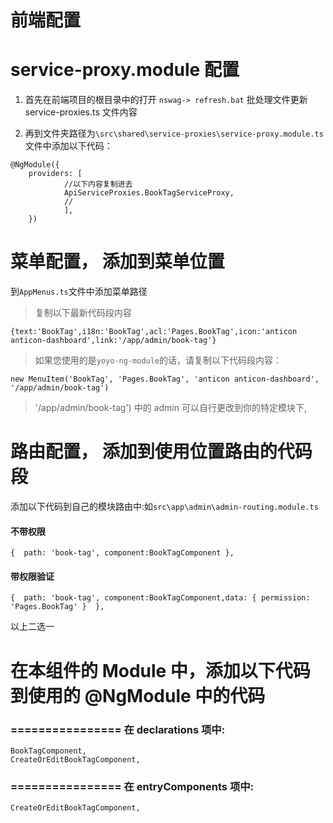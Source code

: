 

# 前端配置
# service-proxy.module 配置

1. 首先在前端项目的根目录中的打开 `nswag-> refresh.bat` 批处理文件更新 service-proxies.ts 文件内容

2. 再到文件夹路径为`\src\shared\service-proxies\service-proxy.module.ts` 文件中添加以下代码：

```
@NgModule({
	providers: [
			//以下内容复制进去
			ApiServiceProxies.BookTagServiceProxy,
			//
			],
	})

```

# 菜单配置， 添加到菜单位置
到`AppMenus.ts`文件中添加菜单路径

> 复制以下最新代码段内容

```
{text:'BookTag',i18n:'BookTag',acl:'Pages.BookTag',icon:'anticon anticon-dashboard',link:'/app/admin/book-tag'}
```


> 如果您使用的是`yoyo-ng-module`的话，请复制以下代码段内容：
```
new MenuItem('BookTag', 'Pages.BookTag', 'anticon anticon-dashboard', '/app/admin/book-tag')
```

> '/app/admin/book-tag') 中的 admin 可以自行更改到你的特定模块下,

# 路由配置， 添加到使用位置路由的代码段


添加以下代码到自己的模块路由中:如`src\app\admin\admin-routing.module.ts`


#### 不带权限
```
{  path: 'book-tag', component:BookTagComponent },
```

#### 带权限验证

```
{  path: 'book-tag', component:BookTagComponent,data: { permission: 'Pages.BookTag' }  },

```

以上二选一
 
 



# 在本组件的 Module 中，添加以下代码到使用的 @NgModule 中的代码
### ================ 在 declarations 项中:

```
BookTagComponent,
CreateOrEditBookTagComponent,

```

### ================ 在 entryComponents 项中:

```
CreateOrEditBookTagComponent,
```